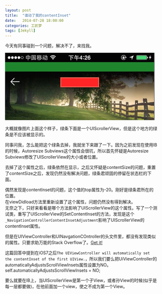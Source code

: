 ```yaml
---
layout: post
title:  "谁动了我的contentInset"
date:   2014-07-28 18:00:00
categories: 工匠梦
tags: [Jekyll]
---
```


今天有同事碰到一个问题，解决不了，来找我。

![问题图片](/assets/images/2014-07-28-01.png)

大概就像图片上面这个样子，绿条下面是一个UIScrollerView，但是这个地方的绿条是不应该被显示的。  

同事问我，怎么能把这个绿条去掉，我就坐下来跟了一下。因为之前发现在使用IB的时候，Autoresize Subviews这个属性会很坑，所以首先怀疑是Autoresize Subviews修改了UIScrollerView的大小或者位置。  

去掉了这个属性之后，绿条依然在显示，之后又怀疑是contentSize的问题，重置了contentSize之后，发现仍然没有解决问题，绿条君顽固的停留在状态栏的下面。  

偶然发现是contentInset的问题，这个值的top属性为-20。刚好是绿条君所在的位置。  
在viewDidload方法里重新设置了这个属性，问题仍然没有得到解决。  
无奈之下，只好来看看是哪个方法影响了UIScrollerView的这个属性。写了一个测试类，重写了UIScrollerView的SetContentInset的方法，发现是这个`_NavigationControllerContentInsetAdjustment`影响了UIScrollerView的contentInset属性。

但是在UIViewController和UINavgationCOntroller的头文件里，都没有发现类似的属性。只要求助万能的Stack Overflow了。[Get it!](http://stackoverflow.com/questions/18924431/ios-7-navigationcontroller-is-setting-the-contentinset-and-contentoffset-of-m )  

这篇回答中提到在iOS7之后`The UIViewController will automatically set the contentInset of the first UIView.`，所以我们要么把UiViewController的automaticallyAdjustsScrollViewInsets属性设置为NO。
	self.automaticallyAdjustsScrollViewInsets = NO;
	
要么就要在IB上，当UIScrollerView是第一个子View，或者孙View的时候(似乎是每一层都要做)，在他前面加一个view，使之不成为第一个View。
